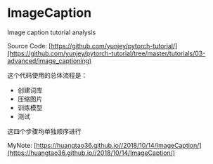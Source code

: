 # ImageCaption
Image caption tutorial analysis

Source Code: [https://github.com/yunjey/pytorch-tutorial/](https://github.com/yunjey/pytorch-tutorial/tree/master/tutorials/03-advanced/image_captioning)

这个代码使用的总体流程是：

- 创建词库
- 压缩图片
- 训练模型
- 测试

这四个步骤均单独顺序进行

MyNote: [https://huangtao36.github.io//2018/10/14/ImageCaption/](https://huangtao36.github.io//2018/10/14/ImageCaption/)
